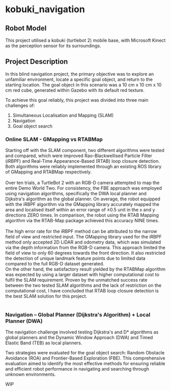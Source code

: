 # kobuki_navigation

## Robot Model
This project utilised a kobuki (turtlebot 2) mobile base, with Microsoft Kinect as the perception sensor for its surroundings.

## Project Description
In this blind navigation project, the primary objective was to explore an unfamiliar environment, locate a specific goal object, and return to the starting location. 
The goal object in this scenario was a 10 cm x 10 cm x 10 cm red cube, generated within Gazebo with its default red texture. 

To achieve this goal reliably, this project was divided into three main challenges of:
1. Simultaneous Localisation and Mapping (SLAM)
2. Navigation
3. Goal object search

### Online SLAM - GMapping vs RTABMap
Starting off with the SLAM component, two different algorithms were tested and compared, which were improved Rao-Blackwellised Particle Filter (iRBPF) and Real-Time Appearance-Based (RTAB) loop closure detection.
Both algorithms were reliably implemented through an existing ROS library of GMapping and RTABMap respectively. 
<br/><br/>
Over ten trials, a TurtleBot 2 with an RGB-D camera attempted to map the entire Demo World Two. 
For consistency, the FBE approach was employed using navigation algorithms, specifically the DWA local planner and Dijkstra's algorithm as the global planner. 
On average, the robot equipped with the iRBPF algorithm via the GMapping library accurately mapped the area and localised itself within an error range of ±0.5 unit in the x and y directions ZERO times. 
In comparison, the robot using the RTAB Mapping algorithm via the RTAB-Map package achieved this accuracy NINE times.
<br/><br/>
The high error rate for the iRBPF method can be attributed to the narrow field of view and restricted input. 
The GMapping library used for the iRBPF method only accepted 2D LiDAR and odometry data, which was simulated via the depth information from the RGB-D camera. 
This approach limited the field of view to only 60 degrees towards the front direction. 
It also restricted the detection of unique landmark feature points due to limited data compared to the full RGB-D dataset generated.<br/>
On the other hand, the satisfactory result yielded by the RTABMap algorithm was expected by using a larger dataset with higher computational cost to fulfil the SLAM requirement. 
Proven by the unmatched success rate between the two tested SLAM algorithms and the lack of restriction on the computational cost, I have concluded that RTAB loop closure detection is the best SLAM solution for this project.
<br/><br/>

### Navigation – Global Planner (Dijkstra's Algorithm) + Local Planner (DWA)
The navigation challenge involved testing Dijkstra's and D* algorithms as global planners and the Dynamic Window Approach (DWA) and Timed Elastic Band (TEB) as local planners. 





Two strategies were evaluated for the goal object search: Random Obstacle Avoidance (ROA) and Frontier-Based
Exploration (FBE). This comprehensive evaluation aimed to identify the most effective methods for ensuring
reliable and efficient robot performance in navigating and searching through unknown environments.

WIP


